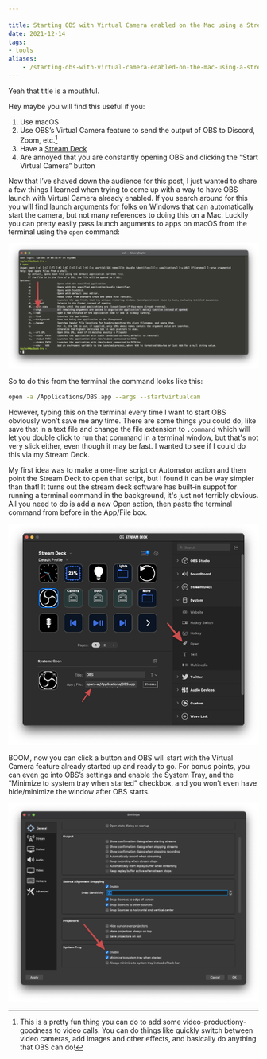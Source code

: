 ```yaml
---

title: Starting OBS with Virtual Camera enabled on the Mac using a Stream Deck
date: 2021-12-14
tags:
- tools
aliases:
    - /starting-obs-with-virtual-camera-enabled-on-the-mac-using-a-stream deck
---
```

Yeah that title is a mouthful.

Hey maybe you will find this useful if you:
1. Use macOS
2. Use OBS’s Virtual Camera feature to send the output of OBS to Discord, Zoom, etc.[^1]
3. Have a [Stream Deck](https://www.elgato.com/en/stream-deck)
4. Are annoyed that you are constantly opening OBS and clicking the “Start Virtual Camera” button

Now that I’ve shaved down the audience for this post, I just wanted to share a few things I learned when trying to come up with a way to have OBS launch with Virtual Camera already enabled. If you search around for this you will [find launch arguments for folks on Windows](https://ideas.obsproject.com/posts/1120/option-to-automatically-start-virtual-camera) that can automatically start the camera, but not many references to doing this on a Mac. Luckily you can pretty easily pass launch arguments to apps on macOS from the terminal using the `open` command:

![Picture of a terminal window with help text for the open command](open_cmd.png)

So to do this from the terminal the command looks like this:

```bash
open -a /Applications/OBS.app --args --startvirtualcam
```

However, typing this on the terminal every time I want to start OBS obviously won’t save me any time. There are some things you could do, like save that in a text file and change the file extension to `.command` which will let you double click to run that command in a terminal window, but that's not very slick either, even though it may be fast. I wanted to see if I could do this via my Stream Deck.

My first idea was to make a one-line script or Automator action and then point the Stream Deck to open that script, but I found it can be way simpler than that! It turns out the stream deck software has built-in suppot for running a terminal command in the background, it's just not terribly obvious. All you need to do is add a new Open action, then paste the terminal command from before in the App/File box.

![Screenshot of Stream Deck software](streamdeck_screenshot.png)

BOOM, now you can click a button and OBS will start with the Virtual Camera feature already started up and ready to go. For bonus points, you can even go into OBS’s settings and enable the System Tray, and the “Minimize to system tray when started” checkbox, and you won’t even have hide/minimize the window after OBS starts.

![Screenshot of the OBS settings window](obs_settings.png)

[^1]: This is a pretty fun thing you can do to add some video-productiony-goodness to video calls. You can do things like quickly switch between video cameras, add images and other effects, and basically do anything that OBS can do!
